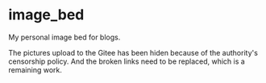 # image_bed
My personal image bed for blogs.

The pictures upload to the Gitee has been hiden because of the authority's censorship policy. And the broken links need to be replaced, which is a remaining work.
